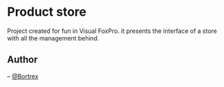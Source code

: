 # Product store
Project created for fun in Visual FoxPro. it presents the interface of a store with all the management behind.


## Author

– [@Bortrex](https://github.com/Bortrex)
